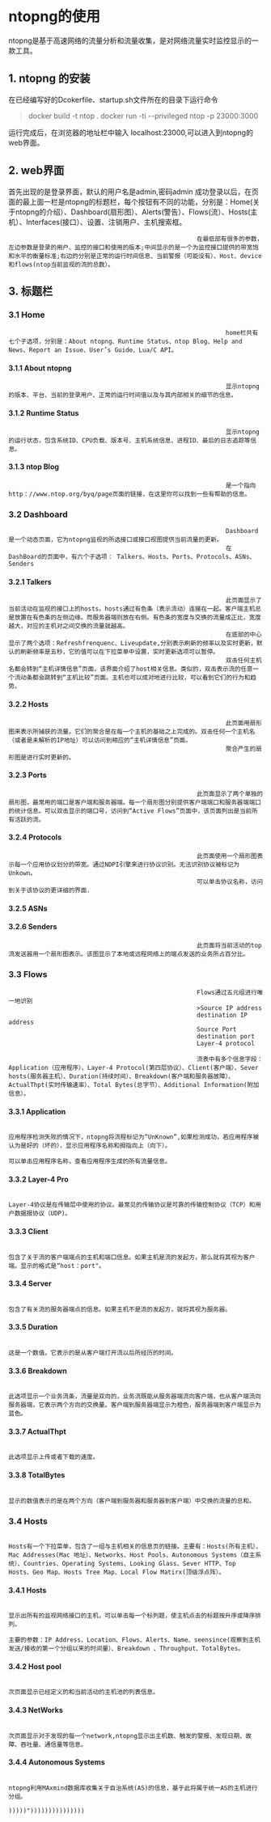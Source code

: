 # ntopng的使用

ntopng是基于高速网络的流量分析和流量收集，是对网络流量实时监控显示的一款工具。
## 1. ntopng 的安装
在已经编写好的Dcokerfile、startup.sh文件所在的目录下运行命令
>docker build -t ntop .
>docker run -ti --privileged ntop -p 23000:3000

运行完成后，在浏览器的地址栏中输入 localhost:23000,可以进入到ntopng的web界面。

## 2. web界面
首先出现的是登录界面，默认的用户名是admin,密码admin
成功登录以后，在页面的最上面一栏是ntopng的标题栏，每个按钮有不同的功能，分别是：Home(关于ntopng的介绍）、Dashboard(扇形图）、Alerts(警告）、Flows(流）、Hosts(主机）、Interfaces(接口）、设置、注销用户、主机搜索框。
														
														在最低部有很多的参数，左边参数是登录的用户、监控的接口和使用的版本;中间显示的是一个为监控接口提供的带宽饱和水平的衡量标准;右边的分别是正常的运行时间信息、当前警报（可能没有）、Host、device和flows(ntop当前监视的流的总数）。
																
## 3. 标题栏
### 3.1 Home
																home栏共有七个子选项，分别是：About ntopng、Runtime Status、ntop Blog、Help and News、Report an Issue、User’s Guide、Lua/C API。
#### 3.1.1 About ntopng
																显示ntopng的版本、平台、当前的登录用户、正常的运行时间值以及与其内部相关的细节的信息。
#### 3.1.2 Runtime Status
																显示ntopng的运行状态，包含系统ID、CPU负载、版本号、主机系统信息、进程ID、最后的日志追踪等信息。
#### 3.1.3 ntop Blog
																是一个指向http：//www.ntop.org/byq/page页面的链接，在这里你可以找到一些有帮助的信息。
### 3.2 Dashboard
																Dashboard是一个动态页面，它为ntopng监视的所选接口或接口视图提供当前流量的更新。
																在DashBoard的页面中，有六个子选项： Talkers、Hosts、Ports、Protocols、ASNs、Senders
#### 3.2.1 Talkers
																此页面显示了当前活动在监视的接口上的hosts。hosts通过有色条（表示流动）连接在一起。客户端主机总是放置在有色条的左侧边缘。而服务器端则放在右侧。有色条的宽度与交换的流量成正比，宽度越大，对应的主机对之间交换的流量就越高。
																在底部的中心显示了两个选项：Refreshfrenquenc、Liveupdate,分别表示刷新的频率以及实时更新，默认的刷新频率是五秒，它的值可以在下拉菜单中设置，实时更新选项可以暂停。
																双击任何主机名都会转到“主机详情信息”页面，该界面介绍了host相关信息。类似的，双击表示流的任意一个流动条都会跳转到“主机比较”页面。主机也可以成对地进行比较，可以看到它们的行为和趋势。
#### 3.2.2 Hosts
																此页面用扇形图来表示所捕获的流量。它们的聚合是在每一个主机的基础之上完成的。双击任何一个主机名（或者是未解析的IP地址）可以访问到相应的“主机详情信息”页面。
																聚合产生的扇形图是进行实时更新的。
#### 3.2.3 Ports
														此页面显示了两个单独的扇形图，最常用的端口是客户端和服务器端。每一个扇形图分别提供客户端端口和服务器端端口的统计信息。可以双击显示的端口号，访问到“Active Flows”页面中，该页面列出是当前所有活跃的流。
#### 3.2.4 Protocols
														此页面使用一个扇形图表示每一个应用协议划分的带宽。通过NDPI引擎来进行协议识别。无法识别协议被标记为Unkown。
														可以单击协议名称，访问到关于该协议的更详细的界面.
#### 3.2.5 ASNs
														
														
#### 3.2.6 Senders
														此页面将当前活动的top流发送器用一个扇形图表示。该图显示了本地或远程网络上的端点发送的业务所占百分比。
														
### 3.3 Flows
														Flows通过五元组进行唯一地识别
														>Source IP address
														destination IP address
														Source Port 
														destination port
														Layer-4 protocol
														
														流表中有多个信息字段：Application（应用程序）、Layer-4 Protocol(第四层协议）、Client(客户端）、Sever hosts(服务器主机）、Duration(持续时间）、Breakdown(客户端和服务器故障）、ActualThpt(实时传输速率）、Total Bytes(总字节）、Additional Information(附加信息）。
#### 3.3.1 Application
																																应用程序检测失败的情况下，ntopng将流程标记为“UnKnown”,如果检测成功，若应用程序被认为是好的（坏的），显示应用程序名称和拇指向上（向下）。
																																可以单击应用程序名称，查看应用程序生成的所有流量信息。
#### 3.3.2 Layer-4 Pro
																																Layer-4协议是在传输层中使用的协议。最常见的传输协议是可靠的传输控制协议（TCP）和用户数据报协议（UDP)。
#### 3.3.3 Client
																														包含了关于流的客户端端点的主机和端口信息。如果主机是流的发起方，那么就将其视为客户端。显示的格式是“host：port"。
#### 3.3.4 Server
																														包含了有关流的服务器端点的信息。如果主机不是流的发起方，就将其视为服务器。
#### 3.3.5 Duration
																														这是一个数值，它表示的是从客户端打开流以后所经历的时间。
#### 3.3.6 Breakdown
																														此选项显示一个业务流条，流量是双向的，业务流既能从服务器端流向客户端，也从客户端流向服务器端，它表示两个方向的交换量。客户端到服务器端显示为橙色，服务器端到客户端显示为蓝色。
#### 3.3.7 ActualThpt
																														此选项显示上传或者下载的速度。
#### 3.3.8 TotalBytes
																														显示的数值表示的是在两个方向（客户端到服务器和服务器到客户端）中交换的流量的总和。
### 3.4 Hosts
																														Hosts有一个下拉菜单，包含了一组与主机相关的信息页的链接。主要有：Hosts(所有主机）、Mac Addresses(Mac 地址）、Networks、Host Pools、Autonomous Systems（自主系统）、Countries、Operating Systems、Looking Glass、Sever HTTP、Top Hosts、Geo Map、Hosts Tree Map、Local Flow Matirx(顶级浮点阵）。
#### 3.4.1 Hosts
																																				显示出所有的监视网络接口的主机，可以单击每一个标列题，使主机点击的标题按升序或降序排列。
																																				主要的参数：IP Address、Location、Flows、Alerts、Name、seensince(观察到主机发送/接收的第一个分组以来的时间量）、Breakdown 、Throughput、TotalBytes。
#### 3.4.2 Host pool
																																						次页面显示已经定义的和当前活动的主机池的列表信息。
#### 3.4.3 NetWorks
																																						次页面显示对于发现的每一个network,ntopng显示出主机数、触发的警报、发现日期、故障、吞吐量、通信量等信息。
#### 3.4.4  Autonomous Systems
																																						ntopng利用MAxmind数据库收集关于自治系统(AS)的信息，基于此将属于统一AS的主机进行分组。
																																						)))))")))))))))))))))
